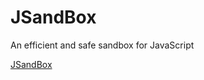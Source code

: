 # JSandBox
An efficient and safe sandbox for JavaScript

[JSandBox](https://lukesmolo.github.io/JSandBox/)
